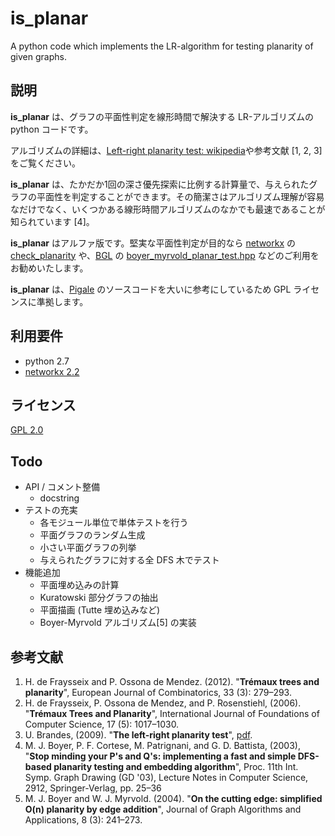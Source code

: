 is_planar
====

A python code which implements the LR-algorithm for testing planarity of given graphs.

## 説明
**is_planar** は、グラフの平面性判定を線形時間で解決する LR-アルゴリズムの python コードです。

アルゴリズムの詳細は、[Left-right planarity test: wikipedia](https://en.wikipedia.org/wiki/Left-right_planarity_test)や参考文献 [1, 2, 3] をご覧ください。

**is_planar** は、たかだか1回の深さ優先探索に比例する計算量で、与えられたグラフの平面性を判定することができます。その簡潔さはアルゴリズム理解が容易なだけでなく、いくつかある線形時間アルゴリズムのなかでも最速であることが知られています [4]。

**is_planar** はアルファ版です。堅実な平面性判定が目的なら [networkx](https://networkx.github.io) の [check_planarity](https://networkx.github.io/documentation/stable/reference/algorithms/generated/networkx.algorithms.planarity.check_planarity.html) や、[BGL](https://www.boost.org/doc/libs/1_37_0/libs/graph/doc/planar_graphs.html) の [boyer_myrvold_planar_test.hpp](https://www.boost.org/doc/libs/1_37_0/boost/graph/boyer_myrvold_planar_test.hpp) などのご利用をお勧めいたします。

**is_planar** は、[Pigale](http://pigale.sourceforge.net) のソースコードを大いに参考にしているため GPL ライセンスに準拠します。

## 利用要件
- python 2.7
- [networkx 2.2](https://networkx.github.io)

## ライセンス
[GPL 2.0](https://github.com/satemochi/is_planar/blob/master/LICENSE)

## Todo
- API / コメント整備
    - docstring 
- テストの充実
    - 各モジュール単位で単体テストを行う
    - 平面グラフのランダム生成
    - 小さい平面グラフの列挙
    - 与えられたグラフに対する全 DFS 木でテスト
- 機能追加
    - 平面埋め込みの計算
    - Kuratowski 部分グラフの抽出
    - 平面描画 (Tutte 埋め込みなど)
    - Boyer-Myrvold アルゴリズム[5] の実装

## 参考文献
1. H. de Fraysseix and P. Ossona de Mendez. (2012). "**Trémaux trees and planarity**", European Journal of Combinatorics, 33 (3): 279–293.
1. H. de Fraysseix, P. Ossona de Mendez, and P. Rosenstiehl, (2006). "**Trémaux Trees and Planarity**", International Journal of Foundations of Computer Science, 17 (5): 1017–1030.
1. U. Brandes, (2009). "**The left-right planarity test**", [pdf](http://www.inf.uni-konstanz.de/algo/publications/b-lrpt-sub.pdf).
1. M. J. Boyer, P. F. Cortese, M. Patrignani, and G. D. Battista, (2003), "**Stop minding your P's and Q's: implementing a fast and simple DFS-based planarity testing and embedding algorithm**", Proc. 11th Int. Symp. Graph Drawing (GD '03), Lecture Notes in Computer Science, 2912, Springer-Verlag, pp. 25–36
1. M. J. Boyer and  W. J. Myrvold. (2004). "**On the cutting edge: simplified O(n) planarity by edge addition**", Journal of Graph Algorithms and Applications, 8 (3): 241–273.
